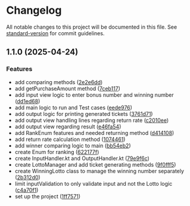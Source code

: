 # Changelog

All notable changes to this project will be documented in this file. See [standard-version](https://github.com/conventional-changelog/standard-version) for commit guidelines.

## 1.1.0 (2025-04-24)


### Features

* add comparing methods ([2e2e6dd](https://github.com/kimpeter2018/kotlin-lotto-precourse/commit/2e2e6dd0ad7d873f5b4bb1e99b593d6b5ba2e8fc))
* add getPurchaseAmount method ([7ceb117](https://github.com/kimpeter2018/kotlin-lotto-precourse/commit/7ceb1176505e6f9d9a623eea22703b0131239b7c))
* add input view logic to enter bonus number and winning number ([dd1ed68](https://github.com/kimpeter2018/kotlin-lotto-precourse/commit/dd1ed680e9e193d50740ee1d4d4347c167812cda))
* add main logic to run and Test cases ([eede976](https://github.com/kimpeter2018/kotlin-lotto-precourse/commit/eede976e55cd2b20827063a21b544d4810562d77))
* add output logic for printing generated tickets ([3761d71](https://github.com/kimpeter2018/kotlin-lotto-precourse/commit/3761d71473c751d4500c958a841c3866de07e944))
* add output view handling lines regarding return rate ([c2010ee](https://github.com/kimpeter2018/kotlin-lotto-precourse/commit/c2010ee48237476f29a786f16d80e9b39b2f50b2))
* add output view regarding result ([e46fa54](https://github.com/kimpeter2018/kotlin-lotto-precourse/commit/e46fa545a11e025856a8872f5920745cd170e8d3))
* add RankEnum features and needed returning method ([d414108](https://github.com/kimpeter2018/kotlin-lotto-precourse/commit/d41410883891b600db51a2bb4c598e7c80335b9d))
* add return rate calculation method ([1074461](https://github.com/kimpeter2018/kotlin-lotto-precourse/commit/10744614edbc33265561f68eedb7573f5a454313))
* add winner comparing logic to main ([bb54eb2](https://github.com/kimpeter2018/kotlin-lotto-precourse/commit/bb54eb2a1169da2f9c02bdb53d23d6963be7eaf2))
* create Enum for ranking ([622177f](https://github.com/kimpeter2018/kotlin-lotto-precourse/commit/622177f56e7a4f22af40c7f8be894cb13cc2da47))
* create InputHandler.kt and OutputHandler.kt ([79e9f6c](https://github.com/kimpeter2018/kotlin-lotto-precourse/commit/79e9f6c892a5432d9b88204206d2eba2aba5c823))
* create LottoManager and add ticket generating methods ([9f0fff5](https://github.com/kimpeter2018/kotlin-lotto-precourse/commit/9f0fff589974ee462955957bbfd5f4a2b7abd7f5))
* create WinningLotto class to manage the winning number separately ([2b312d0](https://github.com/kimpeter2018/kotlin-lotto-precourse/commit/2b312d0c9871cddf27174d58106e35b137405b02))
* limit inputValidation to only validate input and not the Lotto logic ([c4a70f1](https://github.com/kimpeter2018/kotlin-lotto-precourse/commit/c4a70f1d925ae7ae9201e54e6264c9294afd4768))
* set up the project ([1ff7571](https://github.com/kimpeter2018/kotlin-lotto-precourse/commit/1ff75715456c7a262b0c23a710a73c72b98fdbcb))
